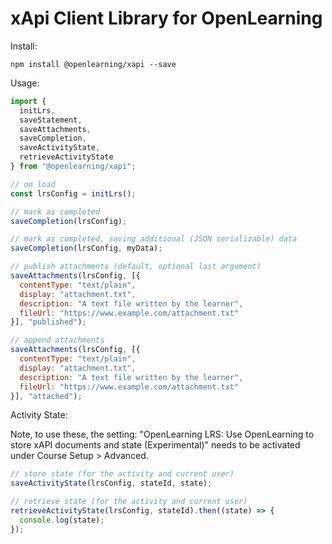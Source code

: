# xApi Client Library for OpenLearning

Install:

```
npm install @openlearning/xapi --save 
```

Usage:

```javascript
import {
  initLrs,
  saveStatement,
  saveAttachments,
  saveCompletion,
  saveActivityState,
  retrieveActivityState
} from "@openlearning/xapi";

// on load
const lrsConfig = initLrs();

// mark as completed
saveCompletion(lrsConfig);

// mark as completed, saving additional (JSON serializable) data
saveCompletion(lrsConfig, myData);

// publish attachments (default, optional last argument)
saveAttachments(lrsConfig, [{
  contentType: "text/plain",
  display: "attachment.txt",
  description: "A text file written by the learner",
  fileUrl: "https://www.example.com/attachment.txt"
}], "published");

// append attachments
saveAttachments(lrsConfig, [{
  contentType: "text/plain",
  display: "attachment.txt",
  description: "A text file written by the learner",
  fileUrl: "https://www.example.com/attachment.txt"
}], "attached");
```

Activity State:

Note, to use these, the setting: "OpenLearning LRS: Use OpenLearning to store xAPI documents and state (Experimental)"
needs to be activated under Course Setup > Advanced.
```javascript
// store state (for the activity and current user)
saveActivityState(lrsConfig, stateId, state);

// retrieve state (for the activity and current user)
retrieveActivityState(lrsConfig, stateId).then((state) => {
  console.log(state);
});

```
